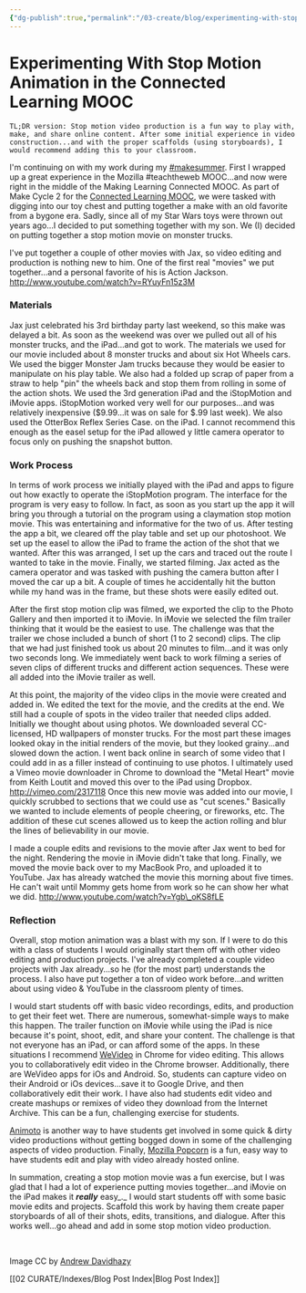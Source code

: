 ```yaml
---
{"dg-publish":true,"permalink":"/03-create/blog/experimenting-with-stop-motion-animation-in-the-connected-learning-mooc/","title":"Experimenting With Stop Motion Animation in the Connected Learning MOOC","tags":["clmooc","online-content-construction","blog-post"]}
---
```


# Experimenting With Stop Motion Animation in the Connected Learning MOOC

```
TL;DR version: Stop motion video production is a fun way to play with, make, and share online content. After some initial experience in video construction...and with the proper scaffolds (using storyboards), I would recommend adding this to your classroom.
```

I'm continuing on with my work during my [#makesummer](http://www.makesummer.org/). First I wrapped up a great experience in the Mozilla #teachtheweb MOOC...and now were right in the middle of the Making Learning Connected MOOC. As part of Make Cycle 2 for the [Connected Learning MOOC](http://blog.nwp.org/clmooc/), we were tasked with digging into our toy chest and putting together a make with an old favorite from a bygone era. Sadly, since all of my Star Wars toys were thrown out years ago...I decided to put something together with my son. We (I) decided on putting together a stop motion movie on monster trucks.

I've put together a couple of other movies with Jax, so video editing and production is nothing new to him. One of the first real "movies" we put together...and a personal favorite of his is Action Jackson. http://www.youtube.com/watch?v=RYuyFn15z3M

### Materials

Jax just celebrated his 3rd birthday party last weekend, so this make was delayed a bit. As soon as the weekend was over we pulled out all of his monster trucks, and the iPad...and got to work. The materials we used for our movie included about 8 monster trucks and about six Hot Wheels cars. We used the bigger Monster Jam trucks because they would be easier to manipulate on his play table. We also had a folded up scrap of paper from a straw to help "pin" the wheels back and stop them from rolling in some of the action shots. We used the 3rd generation iPad and the iStopMotion and iMovie apps. iStopMotion worked very well for our purposes...and was relatively inexpensive ($9.99...it was on sale for $.99 last week). We also used the OtterBox Reflex Series Case. on the iPad. I cannot recommend this enough as the easel setup for the iPad allowed y little camera operator to focus only on pushing the snapshot button.

### Work Process

In terms of work process we initially played with the iPad and apps to figure out how exactly to operate the iStopMotion program. The interface for the program is very easy to follow. In fact, as soon as you start up the app it will bring you through a tutorial on the program using a claymation stop motion movie. This was entertaining and informative for the two of us. After testing the app a bit, we cleared off the play table and set up our photoshoot. We set up the easel to allow the iPad to frame the action of the shot that we wanted. After this was arranged, I set up the cars and traced out the route I wanted to take in the movie. Finally, we started filming. Jax acted as the camera operator and was tasked with pushing the camera button after I moved the car up a bit. A couple of times he accidentally hit the button while my hand was in the frame, but these shots were easily edited out.

After the first stop motion clip was filmed, we exported the clip to the Photo Gallery and then imported it to iMovie. In iMovie we selected the film trailer thinking that it would be the easiest to use. The challenge was that the trailer we chose included a bunch of short (1 to 2 second) clips. The clip that we had just finished took us about 20 minutes to film...and it was only two seconds long. We immediately went back to work filming a series of seven clips of different trucks and different action sequences. These were all added into the iMovie trailer as well.

At this point, the majority of the video clips in the movie were created and added in. We edited the text for the movie, and the credits at the end. We still had a couple of spots in the video trailer that needed clips added. Initially we thought about using photos. We downloaded several CC-licensed, HD wallpapers of monster trucks. For the most part these images looked okay in the initial renders of the movie, but they looked grainy...and slowed down the action. I went back online in search of some video that I could add in as a filler instead of continuing to use photos. I ultimately used a Vimeo movie downloader in Chrome to download the "Metal Heart" movie from Keith Loutit and moved this over to the iPad using Dropbox. http://vimeo.com/2317118 Once this new movie was added into our movie, I quickly scrubbed to sections that we could use as "cut scenes." Basically we wanted to include elements of people cheering, or fireworks, etc. The addition of these cut scenes allowed us to keep the action rolling and blur the lines of believability in our movie.

I made a couple edits and revisions to the movie after Jax went to bed for the night. Rendering the movie in iMovie didn't take that long. Finally, we moved the movie back over to my MacBook Pro, and uploaded it to YouTube. Jax has already watched the movie this morning about five times. He can't wait until Mommy gets home from work so he can show her what we did. http://www.youtube.com/watch?v=Ygb\_oKS8fLE

### Reflection

Overall, stop motion animation was a blast with my son. If I were to do this with a class of students I would originally start them off with other video editing and production projects. I've already completed a couple video projects with Jax already...so he (for the most part) understands the process. I also have put together a ton of video work before...and written about using video & YouTube in the classroom plenty of times.

I would start students off with basic video recordings, edits, and production to get their feet wet. There are numerous, somewhat-simple ways to make this happen. The trailer function on iMovie while using the iPad is nice because it's point, shoot, edit, and share your content. The challenge is that not everyone has an iPad, or can afford some of the apps. In these situations I recommend [WeVideo](http://www.wevideo.com/) in Chrome for video editing. This allows you to collaboratively edit video in the Chrome browser. Additionally, there are WeVideo apps for iOs and Android. So, students can capture video on their Android or iOs devices...save it to Google Drive, and then collaboratively edit their work. I have also had students edit video and create mashups or remixes of video they download from the Internet Archive. This can be a fun, challenging exercise for students.

[Animoto](http://animoto.com/) is another way to have students get involved in some quick & dirty video productions without getting bogged down in some of the challenging aspects of video production. Finally, [Mozilla Popcorn](https://popcorn.webmaker.org/) is a fun, easy way to have students edit and play with video already hosted online.

In summation, creating a stop motion movie was a fun exercise, but I was glad that I had a lot of experience putting movies together...and iMovie on the iPad makes it _**really**_ easy_._ I would start students off with some basic movie edits and projects. Scaffold this work by having them create paper storyboards of all of their shots, edits, transitions, and dialogue. After this works well...go ahead and add in some stop motion video production.

 

Image CC by [Andrew Davidhazy](http://people.rit.edu/andpph/exhibit-11.html)

[[02 CURATE/Indexes/Blog Post Index\|Blog Post Index]]